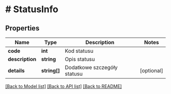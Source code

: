 # # StatusInfo

## Properties

Name | Type | Description | Notes
------------ | ------------- | ------------- | -------------
**code** | **int** | Kod statusu |
**description** | **string** | Opis statusu |
**details** | **string[]** | Dodatkowe szczegóły statusu | [optional]

[[Back to Model list]](../../README.md#models) [[Back to API list]](../../README.md#endpoints) [[Back to README]](../../README.md)
